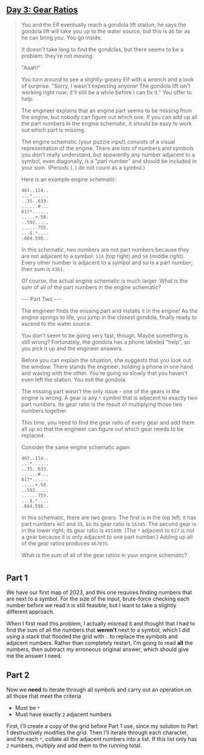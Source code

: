 ## [Day 3: Gear Ratios](https://adventofcode.com/2023/day/3) ##

> You and the Elf eventually reach a gondola lift station; he says the gondola lift will take you up to the water source, but this is as far as he can bring you. You go inside.
> 
> It doesn't take long to find the gondolas, but there seems to be a problem: they're not moving.
> 
> "Aaah!"
> 
> You turn around to see a slightly-greasy Elf with a wrench and a look of surprise. "Sorry, I wasn't expecting anyone! The gondola lift isn't working right now; it'll still be a while before I can fix it." You offer to help.
> 
> The engineer explains that an engine part seems to be missing from the engine, but nobody can figure out which one. If you can add up all the part numbers in the engine schematic, it should be easy to work out which part is missing.
> 
> The engine schematic (your puzzle input) consists of a visual representation of the engine. There are lots of numbers and symbols you don't really understand, but apparently any number adjacent to a symbol, even diagonally, is a "part number" and should be included in your sum. (Periods (`.`) do not count as a symbol.)
> 
> Here is an example engine schematic:
> ```
> 467..114..
> ...*......
> ..35..633.
> ......#...
> 617*......
> .....+.58.
> ..592.....
> ......755.
> ...$.*....
> .664.598..
> ```
> In this schematic, two numbers are not part numbers because they are not adjacent to a symbol: `114` (top right) and `58` (middle right). Every other number is adjacent to a symbol and so is a part number; their sum is `4361`.
> 
> Of course, the actual engine schematic is much larger. What is the sum of all of the part numbers in the engine schematic?
> 
> --- Part Two ---
> 
> The engineer finds the missing part and installs it in the engine! As the engine springs to life, you jump in the closest gondola, finally ready to ascend to the water source.
> 
> You don't seem to be going very fast, though. Maybe something is still wrong? Fortunately, the gondola has a phone labeled "help", so you pick it up and the engineer answers.
> 
> Before you can explain the situation, she suggests that you look out the window. There stands the engineer, holding a phone in one hand and waving with the other. You're going so slowly that you haven't even left the station. You exit the gondola.
> 
> The missing part wasn't the only issue - one of the gears in the engine is wrong. A gear is any `*` symbol that is adjacent to exactly two part numbers. Its gear ratio is the result of multiplying those two numbers together.
> 
> This time, you need to find the gear ratio of every gear and add them all up so that the engineer can figure out which gear needs to be replaced.
> 
> Consider the same engine schematic again:
> ```
> 467..114..
> ...*......
> ..35..633.
> ......#...
> 617*......
> .....+.58.
> ..592.....
> ......755.
> ...$.*....
> .664.598..
> ```
> In this schematic, there are two gears. The first is in the top left; it has part numbers `467` and `35`, so its gear ratio is `16345`. The second gear is in the lower right; its gear ratio is `451490`. (The `*` adjacent to `617` is not a gear because it is only adjacent to one part number.) Adding up all of the gear ratios produces `467835`.
> 
> What is the sum of all of the gear ratios in your engine schematic?

#

## Part 1 ##

We have our first map of 2023, and this one requires finding numbers that are next to a symbol. For the size of the input, brute-force checking each number before we read it is still feasible, but I want to take a slightly different approach.

When I first read this problem, I actually misread it and thought that I had to find the sum of all the numbers that **weren't** next to a symbol, which I did using a stack that flooded the grid with `.` to replace the symbols and adjacent numbers. Rather than completely restart, I'm going to read **all** the numbers, then subtract my erroneous original answer, which should give me the answer I need.

## Part 2 ##

Now we **need** to iterate through all symbols and carry out an operation on all those that meet the criteria
- Must be `*`
- Must have exactly `2` adjacent numbers

First, I'll create a copy of the grid before Part 1 use, since my solution to Part 1 destructively modifies the grid. Then I'll iterate through each character, and for each `*`, collate all the adjacent numbers into a list. If this list only has `2` numbers, multiply and add them to the running total.